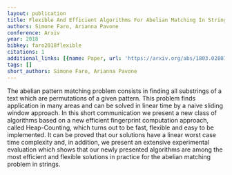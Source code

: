 ```yaml
---
layout: publication
title: Flexible And Efficient Algorithms For Abelian Matching In Strings
authors: Simone Faro, Arianna Pavone
conference: Arxiv
year: 2018
bibkey: faro2018flexible
citations: 1
additional_links: [{name: Paper, url: 'https://arxiv.org/abs/1803.02807'}]
tags: []
short_authors: Simone Faro, Arianna Pavone
---
```

The abelian pattern matching problem consists in finding all substrings of a
text which are permutations of a given pattern. This problem finds application
in many areas and can be solved in linear time by a naive sliding window
approach. In this short communication we present a new class of algorithms
based on a new efficient fingerprint computation approach, called
Heap-Counting, which turns out to be fast, flexible and easy to be implemented.
It can be proved that our solutions have a linear worst case time complexity
and, in addition, we present an extensive experimental evaluation which shows
that our newly presented algorithms are among the most efficient and flexible
solutions in practice for the abelian matching problem in strings.